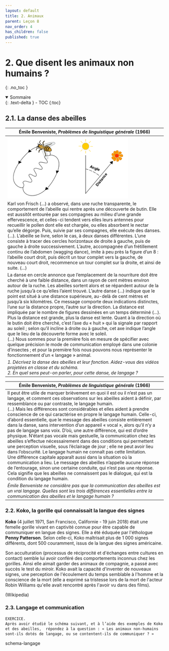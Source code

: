 ```yaml
---
layout: default
title: 2. Animaux
parent: Leçon 8
nav_order: 4
has_children: false
published: true
---
```


# 2. Que disent les animaux non humains ?
{: .no_toc }

<details open markdown="block">
  <summary>
    Sommaire
  </summary>
  {: .text-delta }
- TOC
{:toc}
</details>

## 2.1. La danse des abeilles

| Émile Benveniste, *Problèmes de linguistique générale* (1966)                     |   
| --------------------------------- | 
|  <img src="../../assets/img/abeilles.png" style="zoom:100%;" /> |  
| Karl von Frisch (...) a observé, dans une ruche transparente, le comportement de l’abeille qui rentre après une découverte de butin. Elle est aussitôt entourée par ses compagnes au milieu d’une grande effervescence, et celles-ci tendent vers elles leurs antennes pour recueillir le pollen dont elle est chargée, ou elles absorbent le nectar qu’elle dégorge. Puis, suivie par ses compagnes, elle exécute des danses. (...). L’abeille se livre, selon le cas, à deux danses différentes. L’une consiste à tracer des cercles horizontaux de droite à gauche, puis de gauche à droite successivement. L’autre, accompagnée d’un frétillement continu de l’abdomen (wagging dance), imite à peu près la figure d’un 8 : l’abeille court droit, puis décrit un tour complet vers la gauche, de nouveau court droit, recommence un tour complet sur la droite, et ainsi de suite. (...) | 
| La danse en cercle annonce que l’emplacement de la nourriture doit être cherché à une faible distance, dans un rayon de cent mètres environ autour de la ruche. Les abeilles sortent alors et se répandent autour de la ruche jusqu’à ce qu’elles l’aient trouvé. L’autre danse (...) indique que le point est situé à une distance supérieure, au-delà de cent mètres et jusqu’à six kilomètres. Ce message comporte deux indications distinctes, l’une sur la distance propre, l’autre sur la direction. La distance est impliquée par le nombre de figures dessinées en un temps déterminé (...). Plus la distance est grande, plus la danse est lente. Quant à la direction où le butin doit être cherché, c’est l’axe du « huit » qui la signale par rapport au soleil ; selon qu’il incline à droite ou à gauche, cet axe indique l’angle que le lieu de la découverte forme avec le soleil.<br>(...) Nous sommes pour la première fois en mesure de spécifier avec quelque précision le mode de communication employé dans une colonie d’insectes ; et pour la première fois nous pouvons nous représenter le fonctionnement d’un « langage » animal. |  ...  |
| *1. Décrivez la danse des abeilles et leur fonction. Aidez-vous des vidéos projetées en classe et du schéma. <br>2. En quel sens peut-on parler, pour cette danse, de langage ?*     |

| Émile Benveniste, *Problèmes de linguistique générale* (1966)    |
| ----------------------- |
| Il peut être utile de marquer brièvement en quoi il est ou il n’est pas un langage, et comment ces observations sur les abeilles aident à définir, par ressemblance ou par contraste, le langage humain.<br>(...) Mais les différences sont considérables et elles aident à prendre conscience de ce qui caractérise en propre le langage humain. Celle-ci, d’abord essentielle, que le message des abeilles consiste entièrement dans la danse, sans intervention d’un appareil « vocal », alors qu’il n’y a pas de langage sans voix. D’où, une autre différence, qui est d’ordre physique. N’étant pas vocale mais gestuelle, la communication chez les abeilles s’effectue nécessairement dans des conditions qui permettent une perception visuelle, sous l’éclairage de jour ; elle ne peut avoir lieu dans l’obscurité. Le langage humain ne connaît pas cette limitation.<br>Une différence capitale apparaît aussi dans la situation où la communication a lieu. Le message des abeilles n’appelle aucune réponse de l’entourage, sinon une certaine conduite, qui n’est pas une réponse. Cela signifie que les abeilles ne connaissent pas le dialogue, qui est la condition du langage humain. |
| *Émile Benveniste ne considère pas que la communication des abeilles est un vrai langage. Quelles sont les trois différences essentielles entre la communication des abeilles et le langage humain ?*    |

### 2.2. Koko, la gorille qui connaissait la langue des signes

**Koko** (4 juillet 1971, San Francisco, Californie - 19 juin 2018) était une femelle gorille vivant en captivité connue pour être capable de communiquer en langue des signes. Elle a été éduquée par l'éthologue **Penny Patterson**. Selon celle-ci, Koko maîtrisait plus de 1 000 signes différents, dont 500 couramment, issus de la langue des signes américaine.

Son acculturation (processus de réciprocité et d'échanges entre cultures en contact) semble lui avoir conféré des comportements inconnus chez les gorilles. Ainsi elle aimait garder des animaux de compagnie, a passé avec succès le test du miroir. Koko avait la capacité d'inventer de nouveaux signes, une perception de l'écoulement du temps semblable à l'homme et la conscience de la mort (elle a exprimé sa tristesse lors de la mort de l'acteur Robin Williams qu'elle avait rencontré après l'avoir vu dans des films).

(Wikipedia)
### 2.3. Langage et communication

```
EXERCICE.
Après avoir étudié le schéma suivant, et à l’aide des exemples de Koko et des abeilles,  répondez à la question : « Les animaux non-humains sont-ils dotés de langage, ou se contentent-ils de communiquer ? »
```

schema-langage